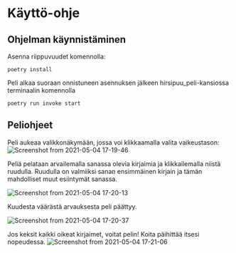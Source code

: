 # Käyttö-ohje

## Ohjelman käynnistäminen

Asenna riippuvuudet komennolla:

```
poetry install
```

Peli alkaa suoraan onnistuneen asennuksen jälkeen hirsipuu_peli-kansiossa terminaalin komennolla

```
poetry run invoke start
```

## Peliohjeet

Peli aukeaa valikkonäkymään, jossa voi klikkaamalla valita vaikeustason:
![Screenshot from 2021-05-04 17-19-46](https://user-images.githubusercontent.com/75749790/117018449-2dcc5000-acfd-11eb-835f-4d50e273af14.png)

Peliä pelataan arvailemalla sanassa olevia kirjaimia ja klikkailemalla niistä ruudulla. Ruudulla on valmiiksi sanan ensimmäinen kirjain ja tämän mahdolliset muut esiintymät sanassa.

![Screenshot from 2021-05-04 17-20-13](https://user-images.githubusercontent.com/75749790/117018975-acc18880-acfd-11eb-923c-f4874d84d79a.png)

Kuudesta väärästä arvauksesta peli päättyy.

![Screenshot from 2021-05-04 17-20-37](https://user-images.githubusercontent.com/75749790/117019001-b21ed300-acfd-11eb-9188-240ae21b4295.png)

Jos keksit kaikki oikeat kirjaimet, voitat pelin! Koita päihittää itsesi nopeudessa.
![Screenshot from 2021-05-04 17-21-06](https://user-images.githubusercontent.com/75749790/117018523-3c1a6c00-acfd-11eb-8dd5-4b548c429163.png)
